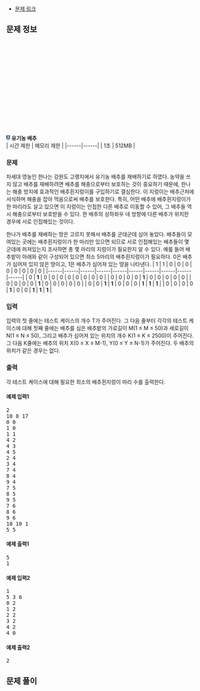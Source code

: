 * [문제 링크](https://www.acmicpc.net/problem/1012)

## 문제 정보
<img src="/백준/image/9.svg" width="2%" height="6%" alt="실버2" style="margin-top: 50%;"></img> **유기농 배추** <br>
| 시간 제한 | 메모리 제한 |
|------|------|
| 1초 | 512MB |

### 문제
차세대 영농인 한나는 강원도 고랭지에서 유기농 배추를 재배하기로 하였다. 농약을 쓰지 않고 배추를 재배하려면 배추를 해충으로부터 보호하는 것이 중요하기 때문에, 한나는 해충 방지에 효과적인 배추흰지렁이를 구입하기로 결심한다. 이 지렁이는 배추근처에 서식하며 해충을 잡아 먹음으로써 배추를 보호한다. 특히, 어떤 배추에 배추흰지렁이가 한 마리라도 살고 있으면 이 지렁이는 인접한 다른 배추로 이동할 수 있어, 그 배추들 역시 해충으로부터 보호받을 수 있다. 한 배추의 상하좌우 네 방향에 다른 배추가 위치한 경우에 서로 인접해있는 것이다.

한나가 배추를 재배하는 땅은 고르지 못해서 배추를 군데군데 심어 놓았다. 배추들이 모여있는 곳에는 배추흰지렁이가 한 마리만 있으면 되므로 서로 인접해있는 배추들이 몇 군데에 퍼져있는지 조사하면 총 몇 마리의 지렁이가 필요한지 알 수 있다. 예를 들어 배추밭이 아래와 같이 구성되어 있으면 최소 5마리의 배추흰지렁이가 필요하다. 0은 배추가 심어져 있지 않은 땅이고, 1은 배추가 심어져 있는 땅을 나타낸다.
| 1 | 1 | 0 | 0 | 0 | 0 | 0 | 0 | 0 | 0 |
|------|------|------|------|------|------|------|------|------|------|
| 0 | **1** | 0 | 0 | 0 | 0 | 0 | 0 | 0 | 0 |
| 0 | 0 | 0 | 0 | **1** | 0 | 0 | 0 | 0 | 0 |
| 0 | 0 | 0 | 0 | **1** | 0 | 0 | 0 | 0 | 0 | 
| 0 | 0 | **1** | **1** | 0 | 0 | 0 | **1** | **1** | **1** |
| 0 | 0 | 0 | 0 | **1** | 0 | 0 | **1** | **1** | **1** |

### 입력
입력의 첫 줄에는 테스트 케이스의 개수 T가 주어진다. 그 다음 줄부터 각각의 테스트 케이스에 대해 첫째 줄에는 배추를 심은 배추밭의 가로길이 M(1 ≤ M ≤ 50)과 세로길이 N(1 ≤ N ≤ 50), 그리고 배추가 심어져 있는 위치의 개수 K(1 ≤ K ≤ 2500)이 주어진다. 그 다음 K줄에는 배추의 위치 X(0 ≤ X ≤ M-1), Y(0 ≤ Y ≤ N-1)가 주어진다. 두 배추의 위치가 같은 경우는 없다.

### 출력
각 테스트 케이스에 대해 필요한 최소의 배추흰지렁이 마리 수를 출력한다.

#### 예제 입력1
<pre>
2
10 8 17
0 0
1 0
1 1
4 2
4 3
4 5
2 4
3 4
7 4
8 4
9 4
7 5
8 5
9 5
7 6
8 6
9 6
10 10 1
5 5
</pre>
#### 예제 출력1
<pre>
5
1
</pre>

#### 예제 입력2
<pre>
1
5 3 6
0 2
1 2
2 2
3 2
4 2
4 0
</pre>


#### 예제 출력2
<pre>
2
</pre>



## 문제 풀이
